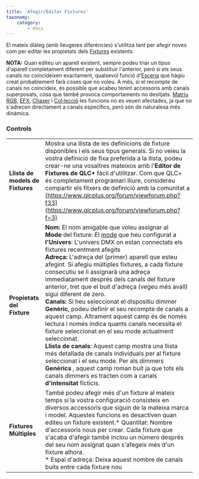 ```yaml
---
title: 'Afegir/Editar Fixtures'
taxonomy:
    category:
        - docs
---
```


El mateix diàleg (amb lleugeres diferències) s'utilitza tant per afegir noves com per editar les propietats dels [Fixtures](/basics/glossary-and-concepts#fixtures) existents.

**NOTA:** Quan editeu un aparell existent, sempre podeu triar un tipus d'aparell completament diferent per substituir l'anterior, però si els seus canals no coincideixen exactament, qualsevol funció d'[Escena](/basics/glossary-and-concepts#escena) que hàgiu creat probablement farà coses que no voleu. A més, si el recompte de canals no coincideix, és possible que acabeu tenint accessoris amb canals superposats, cosa que també provoca comportaments no desitjats. [Matriu RGB](/basics/glossary-and-concepts#matriu-rgb), [EFX](/basics/glossary-and-concepts#efx), [Chaser](/basics/glossary-and-concepts#chaser) i [Col·lecció](/basics/glossary-and-concepts#collecions) les funcions no es veuen afectades, ja que no s'adrecen directament a canals específics, però són de naturalesa més dinàmica.

### Controls

|     |     |
| --- | --- |
| **Llista de models de Fixtures** | Mostra una llista de les definicions de fixture disponibles i els seus tipus generals. Si no veieu la vostra definició de fixa preferida a la llista, podeu crear-ne una vosaltres mateixos amb l'**Editor de Fixtures de QLC+** fàcil d'utilitzar. Com que QLC+ és completament programari lliure, considereu compartir els fitxers de definició amb la comunitat a [https://www.qlcplus.org/forum/viewforum.php?f33](https://www.qlcplus.org/forum/viewforum.php?f=3) |
| **Propietats del Fixture** | **Nom:** El nom amigable que voleu assignar al <br>**Mode** del fixture: El [mode](/basics/glossary-and-concepts#fixture-mode) que heu configurat a<br> **l'Univers**: L'univers DMX on estan connectats els fixtures recentment afegits<br>**Adreça:** L'adreça del (primer) aparell que esteu afegint. Si afegiu múltiples fixtures, a cada fixture consecutiu se li assignarà una adreça immediatament després dels canals del fixture anterior, tret que el buit d'adreça (vegeu més avall) sigui diferent de zero.<br>**Canals:** Si heu seleccionat el dispositiu dimmer **Genèric**, podeu definir el seu recompte de canals a aquest camp. Altrament aquest camp és de només lectura i només indica quants canals necessita el fixture seleccionat en el seu mode actualment seleccionat.<br>**Llista de canals:** Aquest camp mostra una llista més detallada de canals individuals per al fixture seleccionat i el seu mode. Per als dimmers **Genèrics** , aquest camp roman buit ja que tots els canals dimmers es tracten com a canals **d'intensitat** ficticis. |
| **Fixtures Múltiples** | També podeu afegir més d'un fixture al mateix temps si la vostra configuració consisteix en diversos accessoris que siguin de la mateixa marca i model. Aquestes funcions es desactiven quan editeu un fixture existent.<x1></x1><x2></x2>* Quantitat: Nombre d'accessoris nous per crear. Cada fixture que s'acaba d'afegir també inclou un número després del seu nom assignat quan s'afegeix més d'un fixture alhora.<br>* Espai d'adreça: Deixa aquest nombre de canals buits entre cada fixture nou |
